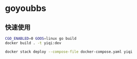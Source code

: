 # goyoubbs

## 快速使用

```bash
CGO_ENABLED=0 GOOS=linux go build
docker build . -t yiqi:dev

docker stack deploy --compose-file docker-compose.yaml yiqi
```